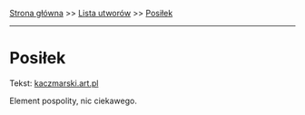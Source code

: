 [Strona główna](../index.md) >> [Lista utworów](../list.md) >> [Posiłek](458.md)

---

# Posiłek

Tekst: [kaczmarski.art.pl](https://www.kaczmarski.art.pl/tworczosc/wiersze/posilek/)

Element pospolity, nic ciekawego.